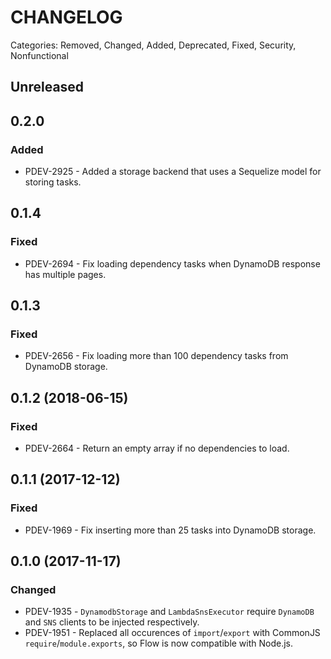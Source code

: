 # CHANGELOG

Categories: Removed, Changed, Added, Deprecated, Fixed, Security, Nonfunctional

## Unreleased

## 0.2.0

### Added

- PDEV-2925 - Added a storage backend that uses a Sequelize model for storing tasks.

## 0.1.4

### Fixed

- PDEV-2694 - Fix loading dependency tasks when DynamoDB response has multiple pages.

## 0.1.3

### Fixed

- PDEV-2656 - Fix loading more than 100 dependency tasks from DynamoDB storage.

## 0.1.2 (2018-06-15)

### Fixed

- PDEV-2664 - Return an empty array if no dependencies to load.

## 0.1.1 (2017-12-12)

### Fixed

- PDEV-1969 - Fix inserting more than 25 tasks into DynamoDB storage.

## 0.1.0 (2017-11-17)

### Changed

- PDEV-1935 - `DynamodbStorage` and `LambdaSnsExecutor` require `DynamoDB` and `SNS` clients to be injected respectively.
- PDEV-1951 - Replaced all occurences of `import`/`export` with CommonJS `require`/`module.exports`, so Flow is now compatible with Node.js.
